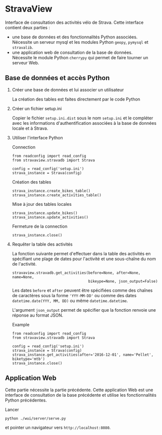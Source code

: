 # StravaView
Interface de consultation des activités vélo de Strava. Cette interface
contient deux parties : 
* une base de données et des fonctionnalités Python associées.  
    Nécessite un serveur mysql et les modules Python ``geopy``, ``pymysql`` et ``stravalib``.
* une application web de consultation de la base de données.  
    Nécessite le module Python ``cherrypy`` qui permet de faire tourner un
    serveur Web.


## Base de données et accès Python

1. Créer une base de données et lui associer un utilisateur

    La création des tables est faites directement par le code Python

1. Créer un fichier setup.ini

    Copier le fichier ``setup.ini.dist`` sous le nom ``setup.ini`` et
    le compléter avec les informations d'authentification associées à la
    base de données locale et à Strava.


1. Utiliser l'interface Python

    Connection
    ```
    from readconfig import read_config
    from stravaview.stravadb import Strava

    config = read_config('setup.ini')
    strava_instance = Strava(config)
    ```
    
    Création des tables
    ```
    strava_instance.create_bikes_table()
    strava_instance.create_activities_table()
    ```

    Mise à jour des tables locales
    ```
    strava_instance.update_bikes()
    strava_instance.update_activities()
    ```

    Fermeture de la connection
    ```
    strava_instance.close()
    ```

1. Requêter la table des activités

    La fonction suivante permet d'effectuer dans la table des activités en
    spécifiant une plage de dates pour l'activité et une sous-chaîne du nom
    de l'activité.

    ```
    stravaview.stravadb.get_activities(before=None, after=None, name=None, 
                                       bikeype=None, json_output=False)
    ```

    Les dates `before` et `after` peuvent être spécifiées comme des chaînes
    de caractères sous la forme `'YYY-MM-DD'` ou comme des dates
    `datetime.date(YYY, MM, DD)` ou même `datetime.datetime`.

    L'argument ``json_output`` permet de spécifier que la fonction renvoie
    une réponse au format JSON.

    Example 

    ```
    from readconfig import read_config
    from stravaview.stravadb import Strava

    config = read_config('setup.ini')
    strava_instance = Strava(config)
    strava_instance.get_activities(after='2016-12-01', name='Pellet', biketype='mtb')
    strava_instance.close()
    ```

## Application Web

Cette partie nécessite la partie précédente.
Cette application Web est une interface de consultation de la base
précédente et utilise les fonctionnalités Python précédentes.

Lancer
```
python ./wui/server/serve.py
```
et pointer un navigateur vers `http://localhost:8080`.
    
